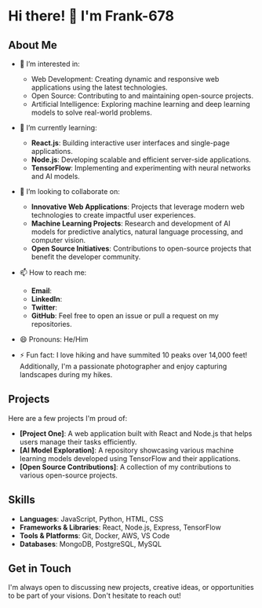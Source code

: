 # Hi there! 👋 I'm Frank-678

## About Me
- 👀 I’m interested in:
  - Web Development: Creating dynamic and responsive web applications using the latest technologies.
  - Open Source: Contributing to and maintaining open-source projects.
  - Artificial Intelligence: Exploring machine learning and deep learning models to solve real-world problems.

- 🌱 I’m currently learning:
  - **React.js**: Building interactive user interfaces and single-page applications.
  - **Node.js**: Developing scalable and efficient server-side applications.
  - **TensorFlow**: Implementing and experimenting with neural networks and AI models.

- 💞️ I’m looking to collaborate on:
  - **Innovative Web Applications**: Projects that leverage modern web technologies to create impactful user experiences.
  - **Machine Learning Projects**: Research and development of AI models for predictive analytics, natural language processing, and computer vision.
  - **Open Source Initiatives**: Contributions to open-source projects that benefit the developer community.

- 📫 How to reach me:
  - **Email**: 
  - **LinkedIn**: 
  - **Twitter**: 
  - **GitHub**: Feel free to open an issue or pull a request on my repositories.

- 😄 Pronouns: He/Him

- ⚡ Fun fact: I love hiking and have summited 10 peaks over 14,000 feet! Additionally, I'm a passionate photographer and enjoy capturing landscapes during my hikes.

## Projects
Here are a few projects I'm proud of:
- **[Project One]**: A web application built with React and Node.js that helps users manage their tasks efficiently.
- **[AI Model Exploration]**: A repository showcasing various machine learning models developed using TensorFlow and their applications.
- **[Open Source Contributions]**: A collection of my contributions to various open-source projects.

## Skills
- **Languages**: JavaScript, Python, HTML, CSS
- **Frameworks & Libraries**: React, Node.js, Express, TensorFlow
- **Tools & Platforms**: Git, Docker, AWS, VS Code
- **Databases**: MongoDB, PostgreSQL, MySQL

## Get in Touch
I'm always open to discussing new projects, creative ideas, or opportunities to be part of your visions. Don't hesitate to reach out!

<!---
Frank-678/Frank-678 is a ✨ special ✨ repository because its `README.md` (this file) appears on your GitHub profile.
--->
